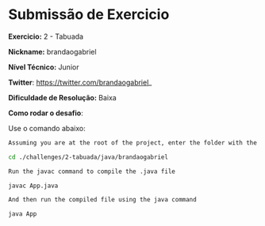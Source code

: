 # Submissão de Exercicio

**Exercicio:** 2 - Tabuada

**Nickname:** brandaogabriel

**Nível Técnico:** Junior

**Twitter**: https://twitter.com/brandaogabriel_

**Dificuldade de Resolução:** Baixa

**Como rodar o desafio**:

Use o comando abaixo:
```bash
Assuming you are at the root of the project, enter the folder with the .java file

cd ./challenges/2-tabuada/java/brandaogabriel

Run the javac command to compile the .java file

javac App.java

And then run the compiled file using the java command

java App
```
